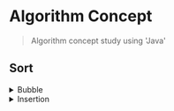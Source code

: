 # Algorithm Concept
> Algorithm concept study using 'Java'

## Sort


<details>
  <summary>Bubble</summary>
  
  ---
  ## [Bubble](https://github.com/leeheefull/Algorithms/tree/master/Concept/src/sort/Bubble.java)
  ```java
  public class Bubble {

    public static void main(String[] args) {

      int arr[] = {30, 60, 40, 50, 20, 10};  

      // after
      for(int i=0; i < arr.length; i++)
        System.out.print(arr[i] + " ");

      System.out.println();
      bubbleSort(arr);

      // before
      for(int i=0; i < arr.length; i++)
        System.out.print(arr[i] + " ");
    }

    public static void bubbleSort(int[] arr) {

      int n = arr.length;
      for(int i=n-1; 0<i; i--)
        for(int j=0; j<i; j++)
          if(arr[j] > arr[j+1])    
            swap(j, j+1, arr);
    }

    public static void swap(int x, int y, int[] arr) {
      int tmp = arr[x];
      arr[x] = arr[y];
      arr[y] = tmp;
    }
  }
  ```
  ```
  30 60 40 50 20 10 
  10 20 30 40 50 60 
  ```
  ---
</details>


<details>
  <summary>Insertion</summary>
  
  ---
  ## [Insertion](https://github.com/leeheefull/Algorithms/tree/master/Concept/src/sort/Insertion.java)
  ```java
  public class Insertion {

    public static void main(String[] args) {

      int arr[] = {30, 60, 40, 50, 20, 10};  

      // after
      for(int i=0; i < arr.length; i++)
        System.out.print(arr[i] + " ");

      System.out.println();
      insertionSort(arr);

      // before
      for(int i=0; i < arr.length; i++)
        System.out.print(arr[i] + " ");
    }

    public static void insertionSort(int[] arr) {

      int n = arr.length;
      for(int i=1; i<n; i++) {
        int key = arr[i];
        int j = i-1;
        while(j>=0 && arr[j]>key) {
          arr[j+1] = arr[j];
          j--;
        }
        arr[j+1] = key;
      }
    }
  }
  ```
  ```
  30 60 40 50 20 10 
  10 20 30 40 50 60 
  ```
  ---
</details>